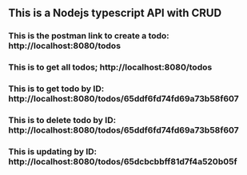 ## This is a Nodejs typescript API with CRUD
### This is the postman link to create a todo: http://localhost:8080/todos
### This is to get all todos; http://localhost:8080/todos
### This is to get todo by ID: http://localhost:8080/todos/65ddf6fd74fd69a73b58f607
### This is to delete todo by ID: http://localhost:8080/todos/65ddf6fd74fd69a73b58f607
### This is updating by ID: http://localhost:8080/todos/65dcbcbbff81d7f4a520b05f
